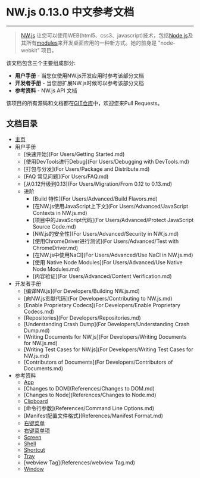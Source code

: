 # NW.js 0.13.0 中文参考文档
---

> [NW.js](http://nwjs.io) 让您可以使用WEB(html5、css3、javascript)技术，包括[Node.js](https://nodejs.org/)及其所有[modules](https://www.npmjs.org/)来开发桌面应用的一种新方式。她的前身是 "node-webkit" 项目。

该文档包含三个主要组成部分:

* **用户手册** - 当您仅使用NW.js开发应用时参考该部分文档
* **开发者手册** - 当您想扩展NW.js时候可以参考该部分文档
* **参考资料** - NW.js API 文档

该项目的所有源码和文档都在[GIT仓库](https://github.com/nwjs/nw.js/tree/nw13/docs)中，欢迎您来Pull Requests。

## 文档目录

* [主页](index.md)
* 用户手册
    - [快速开始](For Users/Getting Started.md)
    - [使用DevTools进行Debug](For Users/Debugging with DevTools.md)
    - [打包与分发](For Users/Package and Distribute.md)
    - [FAQ 常见问题](For Users/FAQ.md)
    - [从0.12升级到0.13](For Users/Migration/From 0.12 to 0.13.md)
    - 进阶
        + [Build 特性](For Users/Advanced/Build Flavors.md)
        + [在NW.js使用JavaScript上下文](For Users/Advanced/JavaScript Contexts in NW.js.md)
        + [项目中的JavaScript代码](For Users/Advanced/Protect JavaScript Source Code.md)
        + [NW.js的安全性](For Users/Advanced/Security in NW.js.md)
        + [使用ChromeDriver进行测试](For Users/Advanced/Test with ChromeDriver.md)
        + [在NW.js中使用NaCl](For Users/Advanced/Use NaCl in NW.js.md)
        + [使用 Native Node Modules](For Users/Advanced/Use Native Node Modules.md)
        + [内容验证](For Users/Advanced/Content Verification.md)
* 开发者手册
    - [编译NW.js](For Developers/Building NW.js.md)
    - [向NW.js贡献代码](For Developers/Contributing to NW.js.md)
    - [Enable Proprietary Codecs](For Developers/Enable Proprietary Codecs.md)
    - [Repositories](For Developers/Repositories.md)
    - [Understanding Crash Dump](For Developers/Understanding Crash Dump.md)
    - [Writing Documents for NW.js](For Developers/Writing Documents for NW.js.md)
    - [Writing Test Cases for NW.js](For Developers/Writing Test Cases for NW.js.md)
    - [Contributors of Documents](For Developers/Contributors of Documents.md)
* 参考资料
    - [App](References/App.md)
    - [Changes to DOM](References/Changes to DOM.md)
    - [Changes to Node](References/Changes to Node.md)
    - [Clipboard](References/Clipboard.md)
    - [命令行参数](References/Command Line Options.md)
    - [Manifest配置文件格式](References/Manifest Format.md)
    - [右键菜单](References/Menu.md)
    - [右键菜单项](References/MenuItem.md)
    - [Screen](References/Screen.md)
    - [Shell](References/Shell.md)
    - [Shortcut](References/Shortcut.md)
    - [Tray](References/Tray.md)
    - [webview Tag](References/webview Tag.md)
    - [Window](References/Window.md)